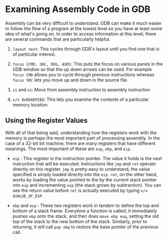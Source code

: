 # Examining Assembly Code in GDB

Assembly can be very difficult to understand.  GDB can make it much easier to follow the flow
of a program at the lowest level so you have at least some idea of what's going on.  In order
to access information at this level, there are several commands that are particularly helpful.

1) `layout next`: This cycles through GDB's layout until you find one that is of particular
interest.

2) `focus {CMD, SRC, REG, ASM}`: This puts the focus on various panes in the GDB window so that
the up down arrows can be used.  For example `focus CMD` allows you to cycle through previous
instructions whereas `focus SRC` lets you move up and down in the source file.

3) `si` and `ni`: Move from assembly instruction to assembly instruction

4) `x/x 0xDEADFEED`: This lets you examine the contents of a particular memory location.

## Using the Register Values

With all of that being said, understanding how the registers work with the memory is
perhaps the most important part of processing assembly.  In the case of a 32-bit bit machine,
there are many registers that have different meanings.  The most important of these are
`esp`, `ebp`, and `eip`.

* `eip` : This register is the instruction pointer.  The value it holds is the next instruction
that will be executed.  Instructions like `jmp` and `ret` operate directly on this register.
`jmp` is pretty easy to understand, the value specified is simply loaded directly into the `eip`.
`ret`, on the other hand, works by loading the value pointed to the by the current stack pointer
into `eip` and incrementing `esp` (the stack grows by subtraction).  You can see the return value
before `ret` is actually executed by typing `x/x $VALUE_OF_ESP`.

* `ebp` and `esp` : These two registers work in tandem to define the top and bottom of a stack
frame.  Everytime a function is called, it immediately pushes `ebp` onto the stack, and then
does `move ebp esp`, setting the old top of the stack to the new bottom of the stack.  Similarly,
prior to returning, it will call `pop ebp` to restore the base pointer of the previous call.
